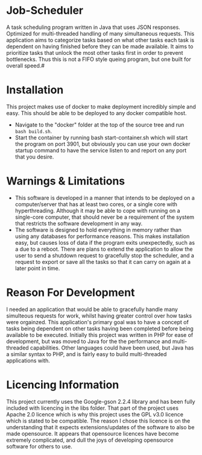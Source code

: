 Job-Scheduler
=============
A task scheduling program written in Java that uses JSON responses. Optimized for multi-threaded handling of many simultaneous requests. This application aims to categorize tasks based on what other tasks each task is dependent on having finished before they can be made available. It aims to prioritize tasks that unlock the most other tasks first in order to prevent bottlenecks. Thus this is not a FIFO style queing program, but one built for overall speed.#

Installation
============
This project makes use of docker to make deployment incredibly simple and easy. This should be able to be deployed to any docker compatible host. 
* Navigate to the "docker" folder at the top of the source tree and run `bash build.sh`. 
* Start the container by running bash start-container.sh which will start the program on port 3901, but obviously you can use your own docker startup command to have the service listen to and report on any port that you desire.

Warnings & Limitations
======================
* This software is developed in a manner that intends to be deployed on a computer/server that has at least two cores, or a single core with hyperthreading. Although it may be able to cope with running on a single-core computer, that should never be a requirement of the system that restricts the software development in any way.
* The software is designed to hold everything in memory rather than using any databases for performance reasons. This makes installation easy, but causes loss of data if the program exits unexpectedly, such as a due to a reboot. There are plans to extend the application to allow the user to send a shutdown request to gracefully stop the scheduler, and a request to export or save all the tasks so that it can carry on again at a later point in time.

Reason For Development
======================
I needed an application that would be able to gracefully handle many simulteous requests for work, whilst having greater control over how tasks were orgainzed. This application's primary goal was to have a concept of tasks being dependent on other tasks having been completed before being available to be executed. Initially this project was written in PHP for ease of development, but was moved to Java for the the performance and multi-threaded capabilities. Other languages could have been used, but Java has a similar syntax to PHP, and is fairly easy to build multi-threaded applications with. 

Licencing Information
=====================
This project currently uses the Google-gson 2.2.4 library and has been fully included with licencing in the libs folder. That part of the project uses Apache 2.0 licence which is why this project uses the GPL v3.0 licence which is stated to be compatible. The reason I chose this licence is on the understanding that it expects extensions/updates of the software to also be made opensource. It appears that opensource licences have become extremely complicated, and dull the joys of developing opensource software for others to use.
